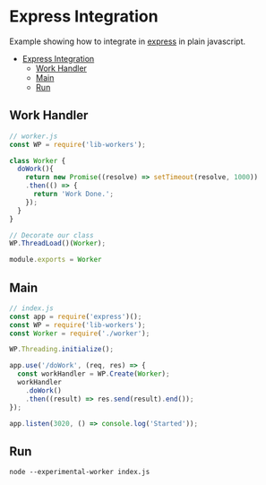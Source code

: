 # Express Integration

Example showing how to integrate in [express](https://expressjs.com/) in plain javascript.

- [Express Integration](#express-integration)
  - [Work Handler](#work-handler)
  - [Main](#main)
  - [Run](#run)

## Work Handler
```javascript
// worker.js
const WP = require('lib-workers');

class Worker {
  doWork(){
    return new Promise((resolve) => setTimeout(resolve, 1000))
    .then(() => {
      return 'Work Done.';
    });
  }
}

// Decorate our class
WP.ThreadLoad()(Worker);

module.exports = Worker
```

## Main

```javascript
// index.js
const app = require('express')();
const WP = require('lib-workers');
const Worker = require('./worker');

WP.Threading.initialize();

app.use('/doWork', (req, res) => {
  const workHandler = WP.Create(Worker);
  workHandler
    .doWork()
    .then((result) => res.send(result).end());
});

app.listen(3020, () => console.log('Started'));
```

## Run
```
node --experimental-worker index.js
```